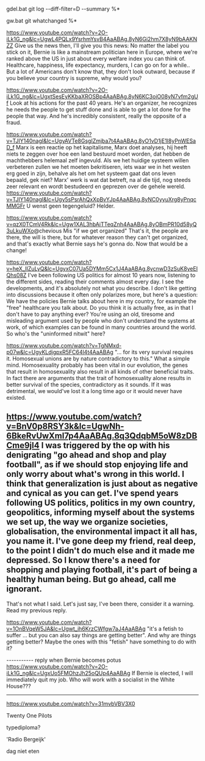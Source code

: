 gdel.bat
git log --diff-filter=D --summary %*

gw.bat
git whatchanged %*


https://www.youtube.com/watch?v=2O-iLk1G_ng&lc=UgwL4PQLx9YsrhmYsvB4AaABAg.8yN6Gi2hm7X8yN9bAAKNZZ
Give us the news then, I'll give you this news: No matter the label you stick on it, Bernie is like a mainstream politician here in Europe, where we're ranked above the US in just about every welfare index you can think of. Healthcare, happiness, life expectancy, murders, I can go on for a while.. But a lot of Americans don't know that, they don't look outward, because if you believe your country is supreme, why would you?

https://www.youtube.com/watch?v=2O-iLk1G_ng&lc=UgxtSesEyKKbaXROSBp4AaABAg.8yN6KC3oiO08yN7vfm2gUf
Look at his actions for the past 40 years. He's an organizer, he recognizes he needs the people to get stuff done and is able to get a lot done for the people that way. And he's incredibly consistent, really the opposite of a fraud.

https://www.youtube.com/watch?v=TJIY140nagI&lc=UgyAVTe8GsgIZmjba7t4AaABAg.8yO1vD1jE1I8yPnWESaD_f
Marx is een reactie op het kapitalisme, Marx doet analyses, hij heeft niets te zeggen over hoe een land bestuurd moet worden, dat hebben de machthebbers helemaal zelf ingevuld. Als we het huidige systeem willen verbeteren zullen we het moeten bekritiseren, iets waar we in het westen erg goed in zijn, behalve als het om het systeem gaat dat ons leven bepaald, gek niet? Marx' werk is wat dat betreft, na al die tijd, nog steeds zeer relevant en wordt bestudeerd en geprezen over de gehele wereld.
https://www.youtube.com/watch?v=TJIY140nagI&lc=Ugy5sPsrAhQxXpBvYJp4AaABAg.8yNC0yyuXrg8yPnqcMMGFr
U wenst geen tegengeluid? Helder.

https://www.youtube.com/watch?v=qzX0TCmV4Rk&lc=Ugw1XAL3hbAiTTeqZnh4AaABAg.8yOBmPR10d58yQ3uLkuWXo
​@chevious Mis "if we get organized" That's it, the people are there, the will is there, but for whatever reason they can't get organized, and that's exactly what Bernie says he's gonna do. Now that would be a change!

​https://www.youtube.com/watch?v=heX_IIZuLyQ&lc=UgyxC07Ua5DYMm5Cx1J4AaABAg.8ycnwD3zSuK8yeEIQhs08Z
I've been following US politics for almost 10 years now, listening to the different sides, reading their comments almost every day. I see the developments, and it's absolutely not what you describe. I don't like getting into discussions because it often only polarizes more, but here's a question: We have the policies Bernie talks about here in my country, for example the "free" healthcare you talk about. Do you think it is actually free, as in that I don't have to pay anything ever? You're using an old, tiresome and misleading argument used by people who don't understand the systems at work, of which examples can be found in many countries around the world. So who's the "uninformed nitwit" here?

https://www.youtube.com/watch?v=TgNMxd-p07w&lc=UgyKLdjgpxR5FC64l4t4AaABAg
"... for its very survival requires it. Homosexual unions are by nature contradictory to this."
What a simple mind. Homosexuality probably has been vital in our evolution, the genes that result in homosexuality also result in all kinds of other beneficial traits. In fact there are arguments that the trait of homosexuality alone results in better survival of the species, contradictory as it sounds. If it was detrimental, we would've lost it a long time ago or it would never have existed.

https://www.youtube.com/watch?v=BnV0p8RSY3k&lc=UgwNh-6BkeRvUwXml7p4AaABAg.8q3QdqbM5oW8zDBCme9jl4
I was triggered by the op with his denigrating "go ahead and shop and play football", as if we should stop enjoying life and only worry about what's wrong in this world. I think that generalization is just about as negative and cynical as you can get. I've spend years following US politics, politics in my own country, geopolitics, informing myself about the systems we set up, the way we organize societies, globalisation, the environmental impact it all has, you name it. I've gone deep my friend, real deep, to the point I didn't do much else and it made me depressed. So I know there's a need for shopping and playing football, it's part of being a healthy human being. But go ahead, call me ignorant.
---
That's not what I said. Let's just say, I've been there, consider it a warning. Read my previous reply.

https://www.youtube.com/watch?v=1OnBVqeW5JA&lc=Ugwt_ih6KrzCWfgw7aJ4AaABAg
"it's a fetish to suffer ... but you can also say things are getting better". And why are things getting better? Maybe the ones with this "fetish" have something to do with it?


----------- reply when Bernie becomes potus
https://www.youtube.com/watch?v=2O-iLk1G_ng&lc=UgxUo5FMOhzJh25oQUp4AaABAg
If Bernie is elected, I will immediately quit my job.  Who will work with a socialist in the White House???

-----------------------


https://www.youtube.com/watch?v=31mvbVBV3X0

Twenty One Pilots

typediploma?

'Radio Bergeijk'

dag niet eten
